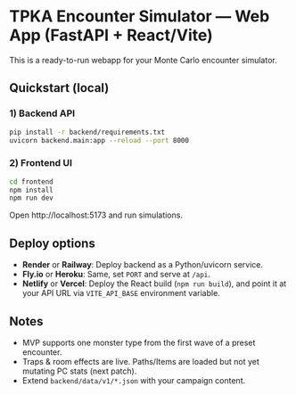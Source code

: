 
# TPKA Encounter Simulator — Web App (FastAPI + React/Vite)

This is a ready-to-run webapp for your Monte Carlo encounter simulator.

## Quickstart (local)

### 1) Backend API
```bash
pip install -r backend/requirements.txt
uvicorn backend.main:app --reload --port 8000
```

### 2) Frontend UI
```bash
cd frontend
npm install
npm run dev
```

Open http://localhost:5173 and run simulations.

## Deploy options
- **Render** or **Railway**: Deploy backend as a Python/uvicorn service.
- **Fly.io** or **Heroku**: Same, set `PORT` and serve at `/api`.
- **Netlify** or **Vercel**: Deploy the React build (`npm run build`), and point it at your API URL via `VITE_API_BASE` environment variable.

## Notes
- MVP supports one monster type from the first wave of a preset encounter.
- Traps & room effects are live. Paths/Items are loaded but not yet mutating PC stats (next patch).
- Extend `backend/data/v1/*.json` with your campaign content.
